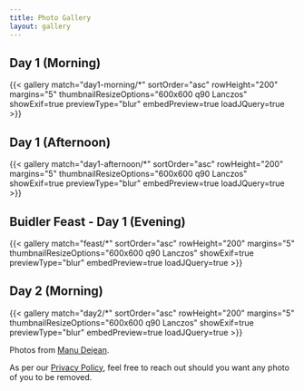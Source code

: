```yaml
---
title: Photo Gallery
layout: gallery
---
```


## Day 1 (Morning)

{{< gallery match="day1-morning/*" sortOrder="asc" rowHeight="200" margins="5" thumbnailResizeOptions="600x600 q90 Lanczos" showExif=true previewType="blur" embedPreview=true loadJQuery=true >}}

## Day 1 (Afternoon)

{{< gallery match="day1-afternoon/*" sortOrder="asc" rowHeight="200" margins="5" thumbnailResizeOptions="600x600 q90 Lanczos" showExif=true previewType="blur" embedPreview=true loadJQuery=true >}}

## Buidler Feast - Day 1 (Evening)

{{< gallery match="feast/*" sortOrder="asc" rowHeight="200" margins="5" thumbnailResizeOptions="600x600 q90 Lanczos" showExif=true previewType="blur" embedPreview=true loadJQuery=true >}}

## Day 2 (Morning)

{{< gallery match="day2/*" sortOrder="asc" rowHeight="200" margins="5" thumbnailResizeOptions="600x600 q90 Lanczos" showExif=true previewType="blur" embedPreview=true loadJQuery=true >}}

Photos from [Manu Dejean](http://www.manudejean.fr/).

As per our [Privacy Policy](/privacy-policy/), feel free to reach out should you want any photo of you to be removed.
